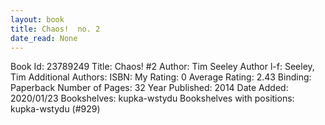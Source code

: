 ```yaml
---
layout: book
title: Chaos!  no. 2
date_read: None
---
```


Book Id: 23789249
Title: Chaos! #2
Author: Tim Seeley
Author l-f: Seeley, Tim
Additional Authors: 
ISBN: 
My Rating: 0
Average Rating: 2.43
Binding: Paperback
Number of Pages: 32
Year Published: 2014
Date Added: 2020/01/23
Bookshelves: kupka-wstydu
Bookshelves with positions: kupka-wstydu (#929)

